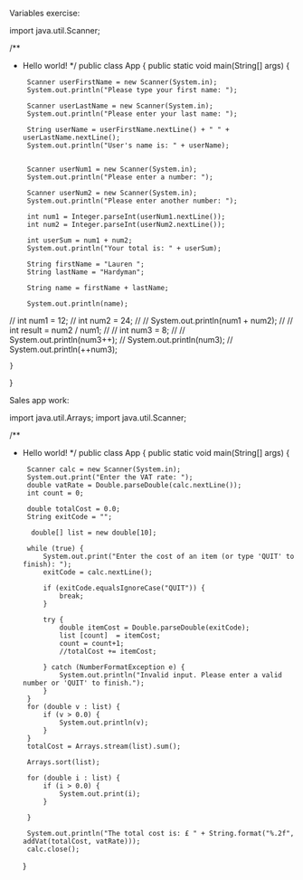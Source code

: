 Variables exercise: 

import java.util.Scanner;

/**
 * Hello world!
 */
public class App {
    public static void main(String[] args) {

        Scanner userFirstName = new Scanner(System.in);
        System.out.println("Please type your first name: ");

        Scanner userLastName = new Scanner(System.in);
        System.out.println("Please enter your last name: ");

        String userName = userFirstName.nextLine() + " " + userLastName.nextLine();
        System.out.println("User's name is: " + userName);


        Scanner userNum1 = new Scanner(System.in);
        System.out.println("Please enter a number: ");

        Scanner userNum2 = new Scanner(System.in);
        System.out.println("Please enter another number: ");

        int num1 = Integer.parseInt(userNum1.nextLine());
        int num2 = Integer.parseInt(userNum2.nextLine());

        int userSum = num1 + num2;
        System.out.println("Your total is: " + userSum);

        String firstName = "Lauren ";
        String lastName = "Hardyman";

        String name = firstName + lastName;

        System.out.println(name);

//        int num1 = 12;
//        int num2 = 24;
//
//        System.out.println(num1 + num2);
//
//        int result = num2 / num1;
//
//        int num3 = 8;
//
//        System.out.println(num3++);
//        System.out.println(num3);
//        System.out.println(++num3);


    }
}










Sales app work: 


import java.util.Arrays;
import java.util.Scanner;

/**
 * Hello world!
 */
public class App {
    public static void main(String[] args) {

        Scanner calc = new Scanner(System.in);
        System.out.print("Enter the VAT rate: ");
        double vatRate = Double.parseDouble(calc.nextLine());
        int count = 0;

        double totalCost = 0.0;
        String exitCode = "";

         double[] list = new double[10];

        while (true) {
            System.out.print("Enter the cost of an item (or type 'QUIT' to finish): ");
            exitCode = calc.nextLine();

            if (exitCode.equalsIgnoreCase("QUIT")) {
                break;
            }

            try {
                double itemCost = Double.parseDouble(exitCode);
                list [count]  = itemCost;
                count = count+1;
                //totalCost += itemCost;

            } catch (NumberFormatException e) {
                System.out.println("Invalid input. Please enter a valid number or 'QUIT' to finish.");
            }
        }
        for (double v : list) {
            if (v > 0.0) {
                System.out.println(v);
            }
        }
        totalCost = Arrays.stream(list).sum();

        Arrays.sort(list);

        for (double i : list) {
            if (i > 0.0) {
                System.out.print(i);
            }

        }

        System.out.println("The total cost is: £ " + String.format("%.2f", addVat(totalCost, vatRate)));
        calc.close();
    }
